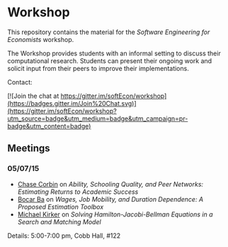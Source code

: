 # Workshop

This repository contains the material for the *Software Engineering for Economists* workshop.

The Workshop provides students with an informal setting to discuss their computational research. Students can present their ongoing work and solicit input from their peers to improve their implementations.

Contact:

[![Join the chat at https://gitter.im/softEcon/workshop](https://badges.gitter.im/Join%20Chat.svg)](https://gitter.im/softEcon/workshop?utm_source=badge&utm_medium=badge&utm_campaign=pr-badge&utm_content=badge)

## Meetings

### 05/07/15

* [Chase Corbin](https://github.com/cocorbin) on *Ability, Schooling Quality, and Peer Networks: Estimating Returns to Academic Success*
* [Bocar Ba](https://github.com/bocarba) on *Wages, Job Mobility, and Duration Dependence: A Proposed Estimation Toolbox*
* [Michael Kirker](https://github.com/mkirker) on *Solving Hamilton-Jacobi-Bellman Equations in a Search and Matching Model*

Details: 5:00-7:00 pm, Cobb Hall, #122

